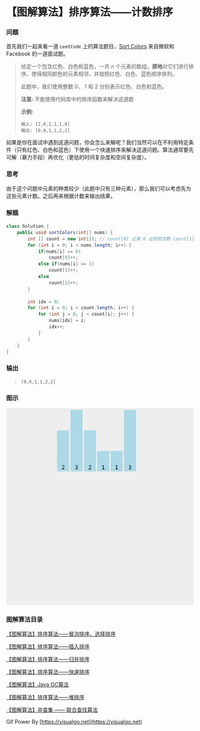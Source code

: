 # 【图解算法】排序算法——计数排序

### 问题

首先我们一起来看一道 `LeetCode` 上的算法题目，[Sort Colors](https://leetcode-cn.com/problems/sort-colors/description/) 来自微软和 Facebook 的一道面试题。



> 给定一个包含红色、白色和蓝色，一共 *n* 个元素的数组，**原地**对它们进行排序，使得相同颜色的元素相邻，并按照红色、白色、蓝色顺序排列。
>
> 此题中，我们使用整数 0、 1 和 2 分别表示红色、白色和蓝色。
>
> **注意:**
> 不能使用代码库中的排序函数来解决这道题
>
> **示例:** 
>
> ```
> 输入: [2,0,2,1,1,0]
> 输出: [0,0,1,1,2,2]
> ```



如果是你在面试中遇到这道问题，你会怎么来解呢？我们当然可以在不利用特定条件（只有红色、白色和蓝色）下使用一个快速排序来解决这道问题。算法通常要先可解（暴力手段）再优化（更低的时间复杂度和空间复杂度）。



### 思考

由于这个问题中元素的种类较少（此题中只有三种元素），那么我们可以考虑先为这些元素计数。之后再来根据计数来输出结果。



### 解题

```java
class Solution {
    public void sortColors(int[] nums) {
        int [] count = new int[3]; // count[0] 记录 0 出现的次数 count[1] => 1的次数 count[2] => 2 的次数
        for (int i = 0; i < nums.length; i++) {
            if(nums[i] == 0)
                count[0]++;
            else if(nums[i] == 1)
                count[1]++;
            else
                count[2]++;
        }

        int idx = 0;
        for (int i = 0; i < count.length; i++) {
            for (int j = 0; j < count[i]; j++) {
                nums[idx] = i;
                idx++;
            }
        }
    }
}
```



### 输出

> ```
> [0,0,1,1,2,2]
> ```



### 图示

![计数排序](img/counting_sort.gif)



### 图解算法目录



[【图解算法】排序算法——冒泡排序、选择排序](http://blog.csdn.net/xiaoping0915/article/details/72615195)

[【图解算法】排序算法——插入排序](http://blog.csdn.net/xiaoping0915/article/details/72949784)

[【图解算法】排序算法——归并排序](http://blog.csdn.net/xiaoping0915/article/details/73149536)

[【图解算法】排序算法——快速排序](http://blog.csdn.net/xiaoping0915/article/details/73193006)

[【图解算法】Java GC算法](http://blog.csdn.net/xiaoping0915/article/details/69525632)

[【图解算法】排序算法——堆排序](http://blog.csdn.net/xiaoping0915/article/details/79322609)

[【图解算法】并查集 —— 联合查找算法](http://blog.csdn.net/xiaoping0915/article/details/79727603)

Gif Power By [https://visualgo.net](https://visualgo.net)

